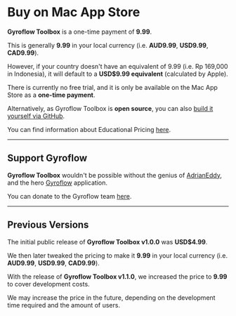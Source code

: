 # Buy on Mac App Store

**Gyroflow Toolbox** is a one-time payment of **9.99**.

This is generally **9.99** in your local currency (i.e. **AUD9.99**, **USD9.99**, **CAD9.99**).

However, if your country doesn't have an equivalent of 9.99 (i.e. Rp 169,000 in Indonesia), it will default to a **USD$9.99 equivalent** (calculated by Apple).

There is currently no free trial, and it is only be available on the Mac App Store as a **one-time payment**.

Alternatively, as Gyroflow Toolbox is **open source**, you can also [build it yourself via GitHub](https://github.com/latenitefilms/GyroflowToolbox).

You can find information about Educational Pricing [here](https://gyroflowtoolbox.io/educational/).

---

## Support Gyroflow

**Gyroflow Toolbox** wouldn't be possible without the genius of [AdrianEddy](https://github.com/AdrianEddy), and the hero [Gyroflow](https://gyroflow.xyz) application.

You can donate to the Gyroflow team [here](https://gyroflow.xyz/donate).

---

## Previous Versions

The initial public release of **Gyroflow Toolbox v1.0.0** was **USD$4.99**.

We then later tweaked the pricing to make it **9.99** in your local currency (i.e. **AUD9.99**, **USD9.99**, **CAD9.99**).

With the release of **Gyroflow Toolbox v1.1.0**, we increased the price to **9.99** to cover development costs.

We may increase the price in the future, depending on the development time required and the amount of users.